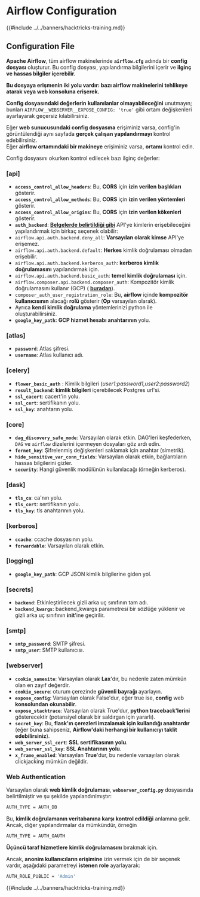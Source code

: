 # Airflow Configuration

{{#include ../../banners/hacktricks-training.md}}

## Configuration File

**Apache Airflow**, tüm airflow makinelerinde **`airflow.cfg`** adında bir **config dosyası** oluşturur. Bu config dosyası, yapılandırma bilgilerini içerir ve **ilginç ve hassas bilgiler içerebilir.**

**Bu dosyaya erişmenin iki yolu vardır: bazı airflow makinelerini tehlikeye atarak veya web konsoluna erişerek.**

**Config dosyasındaki değerlerin** **kullanılanlar olmayabileceğini** unutmayın; bunları `AIRFLOW__WEBSERVER__EXPOSE_CONFIG: 'true'` gibi ortam değişkenleri ayarlayarak geçersiz kılabilirsiniz.

Eğer **web sunucusundaki config dosyasına** erişiminiz varsa, config'in görüntülendiği aynı sayfada **gerçek çalışan yapılandırmayı** kontrol edebilirsiniz.\
Eğer **airflow ortamındaki bir makineye** erişiminiz varsa, **ortamı** kontrol edin.

Config dosyasını okurken kontrol edilecek bazı ilginç değerler:

### \[api]

- **`access_control_allow_headers`**: Bu, **CORS** için **izin verilen** **başlıkları** gösterir.
- **`access_control_allow_methods`**: Bu, **CORS** için **izin verilen yöntemleri** gösterir.
- **`access_control_allow_origins`**: Bu, **CORS** için **izin verilen kökenleri** gösterir.
- **`auth_backend`**: [**Belgelerde belirtildiği gibi**](https://airflow.apache.org/docs/apache-airflow/stable/security/api.html) API'ye kimlerin erişebileceğini yapılandırmak için birkaç seçenek olabilir:
- `airflow.api.auth.backend.deny_all`: **Varsayılan olarak kimse** API'ye erişemez.
- `airflow.api.auth.backend.default`: **Herkes** kimlik doğrulaması olmadan erişebilir.
- `airflow.api.auth.backend.kerberos_auth`: **kerberos kimlik doğrulamasını** yapılandırmak için.
- `airflow.api.auth.backend.basic_auth`: **temel kimlik doğrulaması** için.
- `airflow.composer.api.backend.composer_auth`: Kompozitör kimlik doğrulamasını kullanır (GCP) ( [**buradan**](https://cloud.google.com/composer/docs/access-airflow-api)).
- `composer_auth_user_registration_role`: Bu, **airflow** içinde **kompozitör kullanıcısının** alacağı **rolü** gösterir (**Op** varsayılan olarak).
- Ayrıca **kendi kimlik doğrulama** yöntemlerinizi python ile oluşturabilirsiniz.
- **`google_key_path`:** **GCP hizmet hesabı anahtarının** yolu.

### **\[atlas]**

- **`password`**: Atlas şifresi.
- **`username`**: Atlas kullanıcı adı.

### \[celery]

- **`flower_basic_auth`** : Kimlik bilgileri (_user1:password1,user2:password2_)
- **`result_backend`**: **kimlik bilgileri** içerebilecek Postgres url'si.
- **`ssl_cacert`**: cacert'in yolu.
- **`ssl_cert`**: sertifikanın yolu.
- **`ssl_key`**: anahtarın yolu.

### \[core]

- **`dag_discovery_safe_mode`**: Varsayılan olarak etkin. DAG'leri keşfederken, `DAG` ve `airflow` dizelerini içermeyen dosyaları göz ardı edin.
- **`fernet_key`**: Şifrelenmiş değişkenleri saklamak için anahtar (simetrik).
- **`hide_sensitive_var_conn_fields`**: Varsayılan olarak etkin, bağlantıların hassas bilgilerini gizler.
- **`security`**: Hangi güvenlik modülünün kullanılacağı (örneğin kerberos).

### \[dask]

- **`tls_ca`**: ca'nın yolu.
- **`tls_cert`**: sertifikanın yolu.
- **`tls_key`**: tls anahtarının yolu.

### \[kerberos]

- **`ccache`**: ccache dosyasının yolu.
- **`forwardable`**: Varsayılan olarak etkin.

### \[logging]

- **`google_key_path`**: GCP JSON kimlik bilgilerine giden yol.

### \[secrets]

- **`backend`**: Etkinleştirilecek gizli arka uç sınıfının tam adı.
- **`backend_kwargs`**: backend_kwargs parametresi bir sözlüğe yüklenir ve gizli arka uç sınıfının **init**'ine geçirilir.

### \[smtp]

- **`smtp_password`**: SMTP şifresi.
- **`smtp_user`**: SMTP kullanıcısı.

### \[webserver]

- **`cookie_samesite`**: Varsayılan olarak **Lax**'dır, bu nedenle zaten mümkün olan en zayıf değerdir.
- **`cookie_secure`**: oturum çerezinde **güvenli bayrağı** ayarlayın.
- **`expose_config`**: Varsayılan olarak False'dur, eğer true ise, **config** web **konsolundan** **okunabilir**.
- **`expose_stacktrace`**: Varsayılan olarak True'dur, **python traceback'lerini** gösterecektir (potansiyel olarak bir saldırgan için yararlı).
- **`secret_key`**: Bu, **flask'ın çerezleri imzalamak için kullandığı anahtardır** (eğer buna sahipseniz, **Airflow'daki herhangi bir kullanıcıyı taklit edebilirsiniz**).
- **`web_server_ssl_cert`**: **SSL** **sertifikasının** **yolu**.
- **`web_server_ssl_key`**: **SSL** **Anahtarının** **yolu**.
- **`x_frame_enabled`**: Varsayılan **True**'dur, bu nedenle varsayılan olarak clickjacking mümkün değildir.

### Web Authentication

Varsayılan olarak **web kimlik doğrulaması**, **`webserver_config.py`** dosyasında belirtilmiştir ve şu şekilde yapılandırılmıştır:
```bash
AUTH_TYPE = AUTH_DB
```
Bu, **kimlik doğrulamanın veritabanına karşı kontrol edildiği** anlamına gelir. Ancak, diğer yapılandırmalar da mümkündür, örneğin
```bash
AUTH_TYPE = AUTH_OAUTH
```
**Üçüncü taraf hizmetlere** **kimlik doğrulamasını** bırakmak için.

Ancak, **anonim kullanıcıların erişimine** izin vermek için de bir seçenek vardır, aşağıdaki parametreyi **istenen role** ayarlayarak:
```bash
AUTH_ROLE_PUBLIC = 'Admin'
```
{{#include ../../banners/hacktricks-training.md}}
